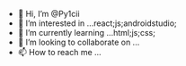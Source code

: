 - 👋 Hi, I’m @Py1cii
- 👀 I’m interested in ...react;js;androidstudio;
- 🌱 I’m currently learning ...html;js;css;
- 💞️ I’m looking to collaborate on ...
- 📫 How to reach me ...

<!---
Py1cii/Py1cii is a ✨ special ✨ repository because its `README.md` (this file) appears on your GitHub profile.
You can click the Preview link to take a look at your changes.
--->
